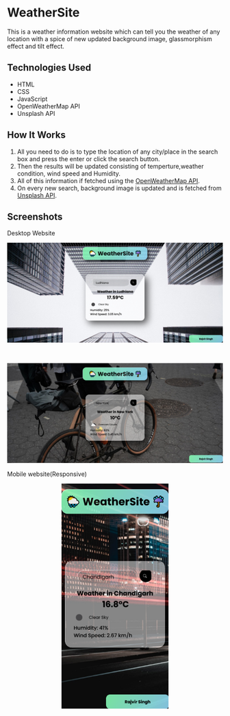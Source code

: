 # WeatherSite
This is a weather information website which can tell you the weather of any location with a spice of new  updated background image, glassmorphism effect and tilt effect.

## Technologies Used

* HTML
* CSS
* JavaScript
* OpenWeatherMap API
* Unsplash API

## How It Works

1. All you need to do is to type the location of any city/place in the search box and press the enter or click the search button. 
2. Then the results will be updated consisting of temperture,weather condition, wind speed and Humidity.
3. All of this information if fetched using the [OpenWeatherMap API](https://openweathermap.org/api). 
4. On every new search, background image is updated and is fetched from [Unsplash API](https://unsplash.com/developers).

## Screenshots

Desktop Website
<p align="center">
  <img src="./Weather1.png" alt="website" width="720">
</p>
<br>
<p align="center">
  <img src="./Weather2.png" alt="website" width="720">
</p>

Mobile website(Responsive)
<p align="center">
  <img src="./Weather3.png" alt="mobile" width="250">
</p>

<br>

